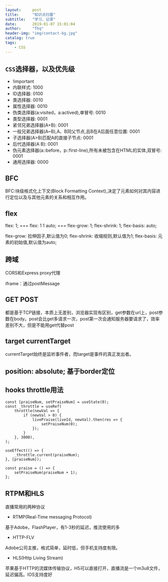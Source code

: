 ```yaml
---
layout:     post
title:      "知识点扫雷"
subtitle:   "学习、记录"
date:       2019-01-07 15:01:04
author:     "Thq" 
header-img: "img/contact-bg.jpg"
catalog: true
tags:
    - CSS
---
```


## `CSS`选择器，以及优先级

+ !important
+ 内联样式: 1000
+ ID选择器: 0100
+ 类选择器: 0010
+ 属性选择器: 0010
+ 伪类选择器(a:visited，a:actived),单冒号: 0010
+ 类型选择器: 0001
+ 紧邻兄弟选择器(A+B): 0001
+ 一般兄弟选择器(A~B),A、B同父节点,且B在A后面任意位置: 0001
+ 子选择器(A>B)匹配A的直接子节点: 0001
+ 后代选择器(A B): 0001
+ 伪元素选择器(a::before，p::first-line),所有未被包含在HTML的实体,双冒号: 0001
+ 通用选择器: 0000

## BFC

BFC:块级格式化上下文(Block Formatting Context),决定了元素如何对其内容进行定位以及与其他元素的关系和相互作用。


## flex

flex: 1; === flex: 1 1 auto; === flex-grow: 1; flex-shrink: 1; flex-basis: auto;

flex-grow: 拉伸因子,默认值为0; flex-shrink: 收缩规则,默认值为1; flex-basis: 元素的初始值,默认值为auto;

## 跨域

CORS和Express proxy代理

iframe：通过postMessage

## GET POST

都是基于TCP链接，本质上无差别，浏览器实现有区别，get参数在url上，post参数在body。post会比get多请求一次，post第一次会通知服务器要请求了，效率差别不大，但是不能用get代替post

## target currentTarget

currentTarget始终是监听事件者，而target是事件的真正发出者。

## position: absolute; 基于border定位


## hooks throttle用法

```
const [praiseNum, setPraiseNum] = useState(0);
const _throttle = useRef(
    throttle(newVal => {
        if (newVal > 0) {
            livePraise(liveId, newVal).then(res => {
                setPraiseNum(0);
            });
        }
    }, 3000),
);

useEffect(() => {
    _throttle.current(praiseNum);
}, [praiseNum]);

const praise = () => {
    setPraiseNum(praiseNum + 1);
};
```

## RTPM和HLS

直播常用的两种协议

+ RTMP(Real-Time messaging Protocol)

基于Adobe，FlashPlayer，有1-3秒的延迟，推流使用的多

+ HTTP-FLV

Adobe公司主推，格式简单，延时低，但手机支持度有限。

+ HLS(Http Living Stream)

苹果基于HTTP的流媒体传输协议，H5可以直接打开，直播流是一个m3u8文件，延迟偏高。IOS支持度好